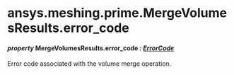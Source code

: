 # ansys.meshing.prime.MergeVolumesResults.error_code



#### *property* MergeVolumesResults.error_code *: [ErrorCode](ansys.meshing.prime.ErrorCode.md#ansys.meshing.prime.ErrorCode)*

Error code associated with the volume merge operation.

<!-- !! processed by numpydoc !! -->
